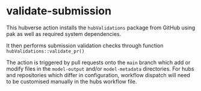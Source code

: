# validate-submission


This hubverse action installs the `hubValidations` package from GitHub using pak as well as required system dependencies.

It then performs submission validation checks through function `hubValidations::validate_pr()`

The action is triggered by pull requests onto the `main` branch which add or modify files in the `model-output` and/or `model-metadata` directories. For hubs and repositories which differ in configuration, workflow dispatch will need to be customised manually in the hubs workflow file.

